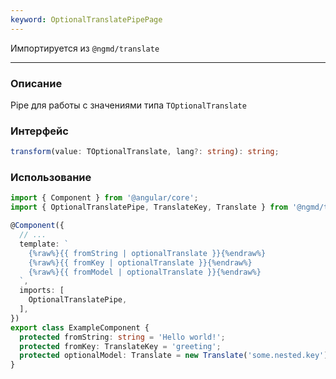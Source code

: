 ```yaml
---
keyword: OptionalTranslatePipePage
---
```


Импортируется из `@ngmd/translate`

---


### Описание

Pipe для работы с значениями типа `TOptionalTranslate`

### Интерфейс

```ts
transform(value: TOptionalTranslate, lang?: string): string;
```


### Использование

```ts
import { Component } from '@angular/core';
import { OptionalTranslatePipe, TranslateKey, Translate } from '@ngmd/translate';

@Component({
  // ...
  template: `
    {%raw%}{{ fromString | optionalTranslate }}{%endraw%}
    {%raw%}{{ fromKey | optionalTranslate }}{%endraw%}
    {%raw%}{{ fromModel | optionalTranslate }}{%endraw%}
  `,
  imports: [
    OptionalTranslatePipe,
  ],
})
export class ExampleComponent {
  protected fromString: string = 'Hello world!';
  protected fromKey: TranslateKey = 'greeting';
  protected optionalModel: Translate = new Translate('some.nested.key');
}
```
